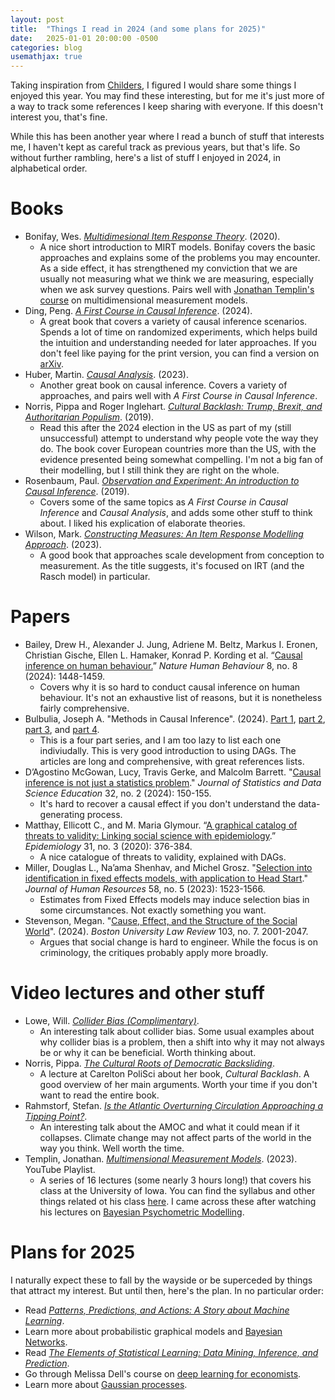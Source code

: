 ```yaml
---
layout: post
title:  "Things I read in 2024 (and some plans for 2025)"
date:   2025-01-01 20:00:00 -0500
categories: blog
usemathjax: true
---
```


Taking inspiration from [Childers](https://donskerclass.github.io/post/papers-2024/), I figured I would share some things I enjoyed this year. You may find these interesting, but for me it's just more of a way to track some references I keep sharing with everyone. If this doesn't interest you, that's fine. 

While this has been another year where I read a bunch of stuff that interests me, I haven't kept as careful track as previous years, but that's life. So without further rambling, here's a list of stuff I enjoyed in 2024, in alphabetical order.

# Books
* Bonifay, Wes. [_Multidimesional Item Response Theory_](https://collegepublishing.sagepub.com/products/multidimensional-item-response-theory-1-257740). (2020).
  * A nice short introduction to MIRT models. Bonifay covers the basic approaches and explains some of the problems you may encounter. As a side effect, it has strengthened my conviction that we are usually not measuring what we think we are measuring, especially when we ask survey questions. Pairs well with [Jonathan Templin's course](https://jonathantemplin.github.io/MultidimensionalMeasurementModels2023/) on multidimensional measurement models.
* Ding, Peng. [_A First Course in Causal Inference_](https://www.routledge.com/A-First-Course-in-Causal-Inference/Ding/p/book/9781032758626). (2024). 
  * A great book that covers a variety of causal inference scenarios. Spends a lot of time on randomized experiments, which helps build the intuition and understanding needed for later approaches. If you don't feel like paying for the print version, you can find a version on [arXiv](https://arxiv.org/abs/2305.18793).
* Huber, Martin. [_Causal Analysis_](https://mitpress.mit.edu/9780262545914/causal-analysis/). (2023).
  * Another great book on causal inference. Covers a variety of approaches, and pairs well with _A First Course in Causal Inference_. 
* Norris, Pippa and Roger Inglehart. [_Cultural Backlash: Trump, Brexit, and Authoritarian Populism_](https://www.cambridge.org/core/books/cultural-backlash/3C7CB32722C7BB8B19A0FC005CAFD02B). (2019).
  * Read this after the 2024 election in the US as part of my (still unsuccessful) attempt to understand why people vote the way they do. The book cover European countries more than the US, with the evidence presented being somewhat compelling. I'm not a big fan of their modelling, but I still think they are right on the whole. 
* Rosenbaum, Paul. [_Observation and Experiment: An introduction to Causal Inference_](https://www.hup.harvard.edu/books/9780674241633). (2019).
  * Covers some of the same topics as _A First Course in Causal Inference_ and _Causal Analysis_, and adds some other stuff to think about. I liked his explication of elaborate theories.
* Wilson, Mark. [_Constructing Measures: An Item Response Modelling Approach_](https://www.routledge.com/Constructing-Measures-An-Item-Response-Modeling-Approach/Wilson/p/book/9781032261683). (2023).
  * A good book that approaches scale development from conception to measurement. As the title suggests, it's focused on IRT (and the Rasch model) in particular.

# Papers
* Bailey, Drew H., Alexander J. Jung, Adriene M. Beltz, Markus I. Eronen, Christian Gische, Ellen L. Hamaker, Konrad P. Kording et al. “[Causal inference on human behaviour.](https://doi.org/10.1038/s41562-024-01939-z)” _Nature Human Behaviour_ 8, no. 8 (2024): 1448-1459.
  * Covers why it is so hard to conduct causal inference on human behaviour. It's not an exhaustive list of reasons, but it is nonetheless fairly comprehensive.
* Bulbulia, Joseph A. "Methods in Causal Inference". (2024). [Part 1](https://www.cambridge.org/core/journals/evolutionary-human-sciences/article/methods-in-causal-inference-part-1-causal-diagrams-and-confounding/E734F72109F1BE99836E268DF3AA0359), [part 2](https://www.cambridge.org/core/journals/evolutionary-human-sciences/article/methods-in-causal-inference-part-2-interaction-mediation-and-timevarying-treatments/D7FD95D3ED64FE0FBBEC37AC6CEAFBC1), [part 3](https://www.cambridge.org/core/journals/evolutionary-human-sciences/article/methods-in-causal-inference-part-3-measurement-error-and-external-validity-threats/4D35FFDECF32B2EFF7557EC26075175F), and [part 4](https://www.cambridge.org/core/journals/evolutionary-human-sciences/article/methods-in-causal-inference-part-4-confounding-in-experiments/570D60A5FCCA007B55427384818C368E).
  * This is a four part series, and I am too lazy to list each one indiviudally. This is very good introduction to using DAGs. The articles are long and comprehensive, with great references lists. 
* D’Agostino McGowan, Lucy, Travis Gerke, and Malcolm Barrett. "[Causal inference is not just a statistics problem](https://www.tandfonline.com/doi/full/10.1080/26939169.2023.2276446)." _Journal of Statistics and Data Science Education_ 32, no. 2 (2024): 150-155.
  * It's hard to recover a causal effect if you don't understand the data-generating process.
* Matthay, Ellicott C., and M. Maria Glymour. “[A graphical catalog of threats to validity: Linking social science with epidemiology](https://journals.lww.com/epidem/fulltext/2020/05000/A_Graphical_Catalog_of_Threats_to_Validity_.11.aspx).” _Epidemiology_ 31, no. 3 (2020): 376-384.
  * A nice catalogue of threats to validity, explained with DAGs.
* Miller, Douglas L., Na’ama Shenhav, and Michel Grosz. "[Selection into identification in fixed effects models, with application to Head Start](https://jhr.uwpress.org/content/58/5/1523.abstract)." _Journal of Human Resources_ 58, no. 5 (2023): 1523-1566.
  * Estimates from Fixed Effects models may induce selection bias in some circumstances. Not exactly something you want.
* Stevenson, Megan. "[Cause, Effect, and the Structure of the Social World](https://papers.ssrn.com/sol3/papers.cfm?abstract_id=4445710)". (2024). _Boston University Law Review_ 103, no. 7. 2001-2047.
  * Argues that social change is hard to engineer. While the focus is on criminology, the critiques probably apply more broadly.

# Video lectures and other stuff
* Lowe, Will. [_Collider Bias (Complimentary)_](https://www.youtube.com/watch?v=m56YEkkWYzI).
  * An interesting talk about collider bias. Some usual examples about why collider bias is a problem, then a shift into why it may not always be or why it can be beneficial. Worth thinking about.
* Norris, Pippa. [_The Cultural Roots of Democratic Backsliding_](https://www.youtube.com/watch?v=Gva_AjvU1XA&t=1234s).
  * A lecture at Carelton PoliSci about her book, _Cultural Backlash_. A good overview of her main arguments. Worth your time if you don't want to read the entire book.
* Rahmstorf, Stefan. [_Is the Atlantic Overturning Circulation Approaching a Tipping Point?_](https://www.youtube.com/watch?v=HX7wAsdSE60&t=10s).
  * An interesting talk about the AMOC and what it could mean if it collapses. Climate change may not affect parts of the world in the way you think. Well worth the time.
* Templin, Jonathan. [_Multimensional Measurement Models_](https://www.youtube.com/playlist?list=PLSmMs4UgmSMhVd66KyC7O9hU9ZPl6qskk). (2023). YouTube Playlist.
  * A series of 16 lectures (some nearly 3 hours long!) that covers his class at the University of Iowa. You can find the syllabus and other things related ot his class [here](https://jonathantemplin.github.io/MultidimensionalMeasurementModels2023/). I came across these after watching his lectures on [Bayesian Psychometric Modelling](https://www.youtube.com/playlist?list=PLSmMs4UgmSMicdHrfV3_dc41XOm7l2k80). 


# Plans for 2025
I naturally expect these to fall by the wayside or be superceded by things that attract my interest. But until then, here's the plan. In no particular order:
* Read [_Patterns, Predictions, and Actions: A Story about Machine Learning_](https://mlstory.org/).
* Learn more about probabilistic graphical models and [Bayesian Networks](https://www.youtube.com/playlist?list=PLlDG_zCuBub6ywAIrM1DfJp8xaeVjyvwx).
* Read [_The Elements of Statistical Learning: Data Mining, Inference, and Prediction_](https://hastie.su.domains/ElemStatLearn/).
* Go through Melissa Dell's course on [deep learning for economists](https://econdl.github.io/).
* Learn more about [Gaussian processes](https://gaussianprocess.org/gpml/).
